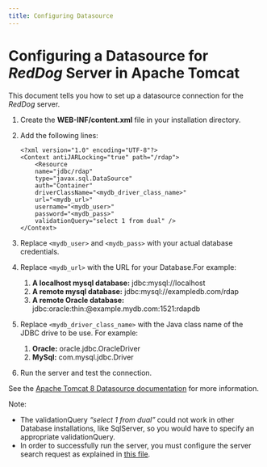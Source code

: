 ```yaml
---
title: Configuring Datasource
---
```


# Configuring a Datasource for _RedDog_ Server in Apache Tomcat

This document tells you how to set up a datasource connection for the _RedDog_ server.
1.	Create the **WEB-INF/content.xml** file in your installation directory.
2.	Add the following lines:
 
        <?xml version="1.0" encoding="UTF-8"?>
        <Context antiJARLocking="true" path="/rdap">
	        <Resource 
			name="jdbc/rdap" 
			type="javax.sql.DataSource" 
			auth="Container"
			driverClassName="<mydb_driver_class_name>" 
			url="<mydb_url>"
			username="<mydb_user>" 
			password="<mydb_pass>" 
			validationQuery="select 1 from dual" />	
        </Context> 
        
3.	Replace `<mydb_user>` and `<mydb_pass>` with your actual database credentials.

4.	Replace `<mydb_url>` with the URL for your Database.For example:

	1.	**A localhost mysql database:** jdbc:mysql://localhost
	2.	**A remote mysql database:** jdbc:mysql://exampledb.com/rdap
	3.	**A remote Oracle database:** jdbc:oracle:thin:@example.mydb.com:1521:rdapdb
  
5.	Replace `<mydb_driver_class_name>` with the Java class name of the JDBC drive to be use. For example:

	1.	**Oracle:** oracle.jdbc.OracleDriver 
	2.	**MySql:** com.mysql.jdbc.Driver


6.	Run the server and test the connection.

See the [Apache Tomcat 8 Datasource documentation] for more information.

Note:

+	The validationQuery _“select 1 from dual”_ could not work in other Database installations, like SqlServer, so you would have to specify an appropriate validationQuery.
+	In order to successfully  run the server, you must configure the server search request as explained in [this file].

[this file]: search-request.html "Search request configuration"
[Apache Tomcat 8 Datasource documentation]: http://tomcat.apache.org/tomcat-8.0-doc/jndi-datasource-examples-howto.html "Apache Tomcat"

